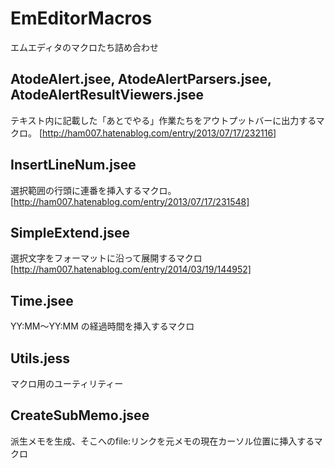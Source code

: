 EmEditorMacros
==============

エムエディタのマクロたち詰め合わせ


## AtodeAlert.jsee, AtodeAlertParsers.jsee, AtodeAlertResultViewers.jsee
テキスト内に記載した「あとでやる」作業たちをアウトプットバーに出力するマクロ。
[http://ham007.hatenablog.com/entry/2013/07/17/232116]


## InsertLineNum.jsee
選択範囲の行頭に連番を挿入するマクロ。
[http://ham007.hatenablog.com/entry/2013/07/17/231548]


## SimpleExtend.jsee
選択文字をフォーマットに沿って展開するマクロ
[http://ham007.hatenablog.com/entry/2014/03/19/144952]


## Time.jsee
YY:MM～YY:MM の経過時間を挿入するマクロ


## Utils.jess
マクロ用のユーティリティー


## CreateSubMemo.jsee
派生メモを生成、そこへのfile:リンクを元メモの現在カーソル位置に挿入するマクロ

